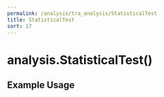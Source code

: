 ```yaml
---
permalink: /analysis/tra_analysis/StatisticalTest
title: StatisticalTest
sort: 17
---
```


# analysis.StatisticalTest()

## Example Usage
